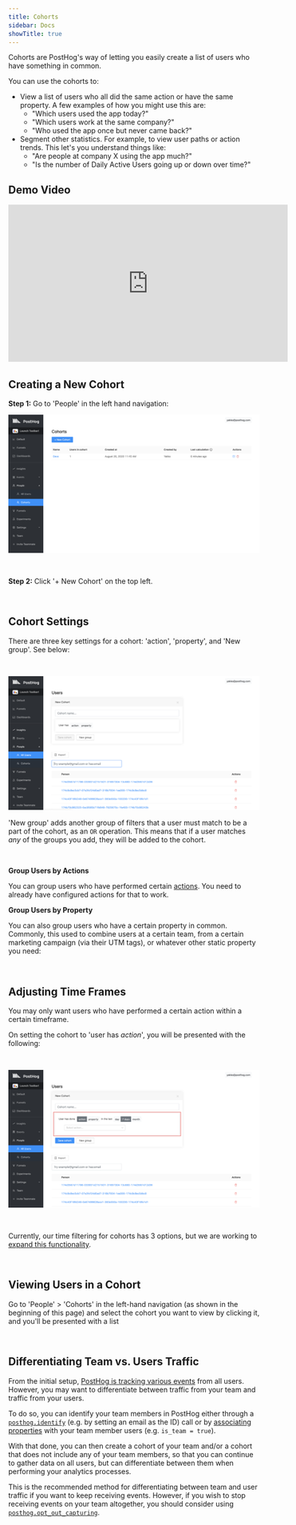 ```yaml
---
title: Cohorts
sidebar: Docs
showTitle: true
---
```


Cohorts are PostHog's way of letting you easily create a list of users who have something in common.

You can use the cohorts to:

* View a list of users who all did the same action or have the same property. A few examples of how you might use this are:
  * "Which users used the app today?"
  * "Which users work at the same company?"
  * "Who used the app once but never came back?"
* Segment other statistics. For example, to view user paths or action trends. This let's you understand things like:
  * "Are people at company X using the app much?"
  * "Is the number of Daily Active Users going up or down over time?"

## Demo Video

<iframe width="560" height="315" src="https://www.youtube.com/embed/GtSSxmOdyk4" frameborder="0" allow="accelerometer; autoplay; clipboard-write; encrypted-media; gyroscope; picture-in-picture" allowfullscreen></iframe>

## Creating a New Cohort

**Step 1:** Go to 'People' in the left hand navigation:

![left hand navigation for cohorts](../../images/features/cohorts/cohorts-page.png)

<br />

**Step 2:** Click '+ New Cohort' on the top left.

<br />


## Cohort Settings

There are three key settings for a cohort: 'action', 'property', and 'New group'. See below:

<br />

![Three key cohort settings](../../images/features/cohorts/cohort-options.png)

'New group' adds another group of filters that a user must match to be a part of the cohort, as an `OR` operation. This means that if a user matches _any_ of the groups you add, they will be added to the cohort. 

<br />

**Group Users by Actions**

You can group users who have performed certain [actions](/features/actions). You need to already have configured actions for that to work.

**Group Users by Property**

You can also group users who have a certain property in common. Commonly, this used to combine users at a certain team, from a certain marketing campaign (via their UTM tags), or whatever other static property you need:

<br />


## Adjusting Time Frames

You may only want users who have performed a certain action within a certain timeframe.

On setting the cohort to 'user has *action*', you will be presented with the following:

<br />


<span class='centered'>![cohort - user action date range selection](../../images/features/cohorts/cohort-time-frame.png)</span>

<br />


Currently, our time filtering for cohorts has 3 options, but we are working to [expand this functionality](https://github.com/PostHog/posthog/issues/199).

<br />


## Viewing Users in a Cohort

Go to 'People' > 'Cohorts' in the left-hand navigation (as shown in the beginning of this page) and select the cohort you want to view by clicking it, and you'll be presented with a list

<br />

## Differentiating Team vs. Users Traffic
From the initial setup, [PostHog is tracking various events](/docs/integrations/js-integration#autocapture) from all users. However, you may want to differentiate between traffic from your team and traffic from your users.

To do so, you can identify your team members in PostHog either through a [`posthog.identify`](/docs/integrations/js-integration#identifying-users) (e.g. by setting an email as the ID) call or by [associating properties](/docs/integrations/js-integration#sending-user-information) with your team member users (e.g. `is_team = true`). 

With that done, you can then create a cohort of your team and/or a cohort that does not include any of your team members, so that you can continue to gather data on all users, but can differentiate between them when performing your analytics processes.

This is the recommended method for differentiating between team and user traffic if you want to keep receiving events. However, if you wish to stop receiving events on your team altogether, you should consider using [`posthog.opt_out_capturing`](/docs/integrations/js-integration#opt-users-out).